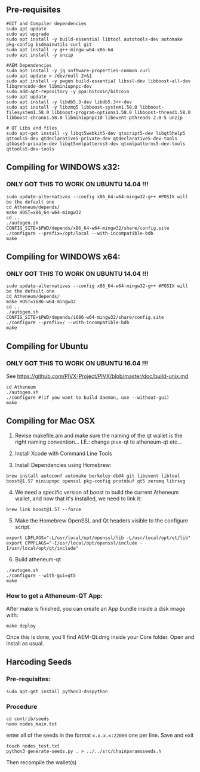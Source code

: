 ## Pre-requisites
```
#GIT and Compiler dependencies
sudo apt update
sudo apt upgrade
sudo apt install -y build-essential libtool autotools-dev automake pkg-config bsdmainutils curl git
sudo apt install -y g++-mingw-w64-x86-64
sudo apt install -y unzip

#AEM Dependencies
sudo apt install -y jq software-properties-common curl
sudo apt update > /dev/null 2>&1
sudo apt install -y pwgen build-essential libssl-dev libboost-all-dev libqrencode-dev libminiupnpc-dev
sudo add-apt-repository -y ppa:bitcoin/bitcoin
sudo apt update
sudo apt install -y libdb5.3-dev libdb5.3++-dev
sudo apt install -y libzmq5 libboost-system1.58.0 libboost-filesystem1.58.0 libboost-program-options1.58.0 libboost-thread1.58.0 libboost-chrono1.58.0 libminiupnpc10 libevent-pthreads-2.0-5 unzip

# QT Libs and files
sudo apt-get install -y libqt5webkit5-dev qtscript5-dev libqt5help5 qttools5-dev qtdeclarative5-private-dev qtdeclarative5-dev-tools qtbase5-private-dev libqt5xmlpatterns5-dev qtxmlpatterns5-dev-tools qttools5-dev-tools
```


## Compiling for WINDOWS x32:
### ONLY GOT THIS TO WORK ON UBUNTU 14.04 !!!
```
sudo update-alternatives --config x86_64-w64-mingw32-g++ #POSIX will be the default one
cd Atheneum/depends/
make HOST=x86_64-w64-mingw32
cd ..
./autogen.sh
CONFIG_SITE=$PWD/depends/x86_64-w64-mingw32/share/config.site ./configure --prefix=/opt/local --with-incompatible-bdb
make
```


## Compiling for WINDOWS x64:
### ONLY GOT THIS TO WORK ON UBUNTU 14.04 !!!
```
sudo update-alternatives --config x86_64-w64-mingw32-g++ #POSIX will be the default one
cd Atheneum/depends/
make HOST=i686-w64-mingw32
cd ..
./autogen.sh
CONFIG_SITE=$PWD/depends/i686-w64-mingw32/share/config.site ./configure --prefix=/ --with-incompatible-bdb
make
```


## Compiling for Ubuntu        
### ONLY GOT THIS TO WORK ON UBUNTU 16.04 !!!
See https://github.com/PIVX-Project/PIVX/blob/master/doc/build-unix.md
```
cd Atheneum
./autogen.sh
./configure #(if you want to build daemon, use --without-gui)
make
```


## Compiling for Mac OSX

1. Revise makefile.am and make sure the naming of the qt wallet is the right naming convention... I.E.: change pivx-qt to atheneum-qt etc...

2. Install Xcode with Command Line Tools

3. Install Dependencies using Homebrew:
```
brew install autoconf automake berkeley-db@4 git libevent libtool boost@1.57 miniupnpc openssl pkg-config protobuf qt5 zeromq librsvg
```
4. We need a specific version of boost to build the current Atheneum wallet, and now that it's installed, we need to link it:
```
brew link boost@1.57 --force
```
5. Make the Homebrew OpenSSL and Qt headers visible to the configure script.
```
export LDFLAGS="-L/usr/local/opt/openssl/lib -L/usr/local/opt/qt/lib"
export CPPFLAGS="-I/usr/local/opt/openssl/include -I/usr/local/opt/qt/include"
```
6. Build atheneum-qt
```
./autogen.sh
./configure --with-gui=qt5
make
```
### How to get a Atheneum-QT App:
After make is finished, you can create an App bundle inside a disk image with:
```
make deploy
```
Once this is done, you'll find AEM-Qt.dmg inside your Core folder. Open and install as usual.



## Harcoding Seeds
### Pre-requisites:
```
sudo apt-get install python3-dnspython
```

### Procedure
```
cd contrib/seeds
nano nodes_main.txt
```
enter all of the seeds in the format ```x.x.x.x:22000``` one per line. Save and exit
```
touch nodes_test.txt
python3 generate-seeds.py . > ../../src/chainparamsseeds.h
```

Then recompile the wallet(s)

